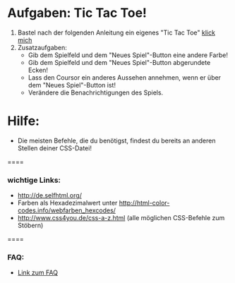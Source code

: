 Aufgaben: Tic Tac Toe!
====

1. Bastel nach der folgenden Anleitung ein eigenes "Tic Tac Toe" [klick mich](https://github.com/cartz/schule/blob/master/HTML-Tic_Tac_Toe/how.md)
2. Zusatzaufgaben:
	* Gib dem Spielfeld und dem "Neues Spiel"-Button eine andere Farbe!
	* Gib dem Spielfeld und dem "Neues Spiel"-Button abgerundete Ecken!
	* Lass den Coursor ein anderes Aussehen annehmen, wenn er über dem "Neues Spiel"-Button ist!
	* Verändere die Benachrichtigungen des Spiels.



Hilfe:
====

* Die meisten Befehle, die du benötigst, findest du bereits an anderen Stellen deiner CSS-Datei!


====

### wichtige Links:
* http://de.selfhtml.org/
* Farben als Hexadezimalwert unter http://html-color-codes.info/webfarben_hexcodes/
* http://www.css4you.de/css-a-z.html (alle möglichen CSS-Befehle zum Stöbern)


====

### FAQ:
* [Link zum FAQ](https://github.com/cartz/schule/blob/master/faq.md)